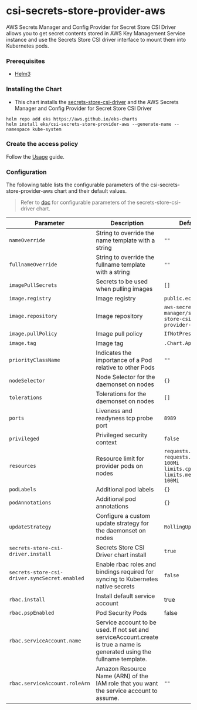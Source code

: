 # csi-secrets-store-provider-aws

AWS Secrets Manager and Config Provider for Secret Store CSI Driver allows you to get secret contents stored in AWS Key Management Service instance and use the Secrets Store CSI driver interface to mount them into Kubernetes pods.

### Prerequisites

- [Helm3](https://helm.sh/docs/intro/quickstart/#install-helm)

### Installing the Chart

- This chart installs the [secrets-store-csi-driver](https://github.com/kubernetes-sigs/secrets-store-csi-driver) and the AWS Secrets Manager and Config Provider for Secret Store CSI Driver

```shell
helm repo add eks https://aws.github.io/eks-charts
helm install eks/csi-secrets-store-provider-aws --generate-name --namespace kube-system
```

### Create the access policy

Follow the [Usage](https://github.com/aws/secrets-store-csi-driver-provider-aws#usage) guide.

### Configuration

The following table lists the configurable parameters of the csi-secrets-store-provider-aws chart and their default values.

> Refer to [doc](https://github.com/kubernetes-sigs/secrets-store-csi-driver/tree/main/charts/secrets-store-csi-driver/README.md) for configurable parameters of the secrets-store-csi-driver chart.

| Parameter | Description | Default |
| --- | --- | --- |
| `nameOverride` | String to override the name template with a string | `""` |
| `fullnameOverride` | String to override the fullname template with a string | `""` |
| `imagePullSecrets` | Secrets to be used when pulling images | `[]` |
| `image.registry` | Image registry | `public.ecr.aws` |
| `image.repository` | Image repository | `aws-secrets-manager/secrets-store-csi-driver-provider-aws` |
| `image.pullPolicy` | Image pull policy | `IfNotPresent` |
| `image.tag`| Image tag | `.Chart.AppVersion` |
| `priorityClassName` | Indicates the importance of a Pod relative to other Pods | `""` |
| `nodeSelector` | Node Selector for the daemonset on nodes | `{}` |
| `tolerations` | Tolerations for the daemonset on nodes  | `[]` |
| `ports` | Liveness and readyness tcp probe port  | `8989` |
| `privileged` | Privileged security context | `false`
| `resources`| Resource limit for provider pods on nodes | `requests.cpu: 50m`<br>`requests.memory: 100Mi`<br>`limits.cpu: 50m`<br>`limits.memory: 100Mi` |
| `podLabels`| Additional pod labels | `{}` |
| `podAnnotations` | Additional pod annotations| `{}` |
| `updateStrategy` | Configure a custom update strategy for the daemonset on nodes | `RollingUpdate`|
| `secrets-store-csi-driver.install` | Secrets Store CSI Driver chart install | `true`
| `secrets-store-csi-driver.syncSecret.enabled` | Enable rbac roles and bindings required for syncing to Kubernetes native secrets | `false`
| `rbac.install` | Install default service account | true |
| `rbac.pspEnabled` | Pod Security Pods | false |
| `rbac.serviceAccount.name` | Service account to be used. If not set and serviceAccount.create is true a name is generated using the fullname template. | |
| `rbac.serviceAccount.roleArn` | Amazon Resource Name (ARN) of the IAM role that you want the service account to assume. | `""` |
